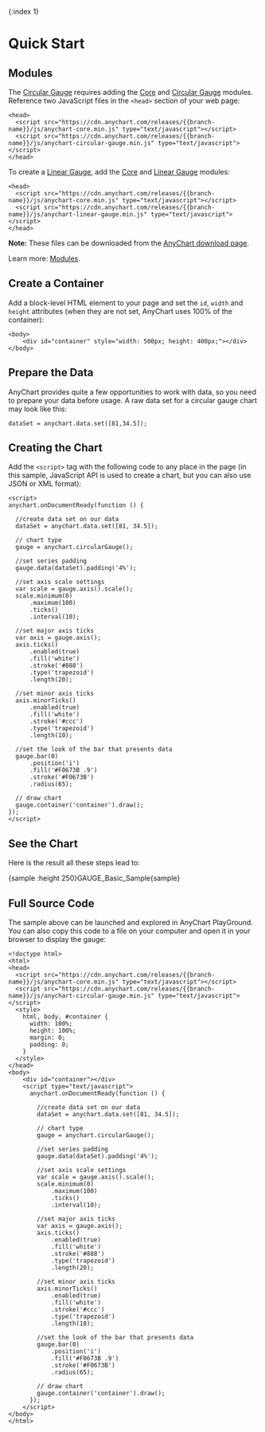 {:index 1}
# Quick Start

## Modules

The [Circular Gauge](Circular_Gauge) requires adding the [Core](../Quick_Start/Modules#core) and [Circular Gauge](../Quick_Start/Modules#circular_gauge) modules. Reference two JavaScript files in the `<head>` section of your web page: 

```
<head>
  <script src="https://cdn.anychart.com/releases/{{branch-name}}/js/anychart-core.min.js" type="text/javascript"></script>
  <script src="https://cdn.anychart.com/releases/{{branch-name}}/js/anychart-circular-gauge.min.js" type="text/javascript"></script>
</head>
```

To create a [Linear Gauge](Linear_Gauge), add the [Core](../Quick_Start/Modules#core) and [Linear Gauge](../Quick_Start/Modules#linear_gauge) modules:

```
<head>
  <script src="https://cdn.anychart.com/releases/{{branch-name}}/js/anychart-core.min.js" type="text/javascript"></script>
  <script src="https://cdn.anychart.com/releases/{{branch-name}}/js/anychart-linear-gauge.min.js" type="text/javascript"></script>
</head>
```

**Note:** These files can be downloaded from the [AnyChart download page](../Quick_Start/Downloading_AnyChart). 

Learn more: [Modules](../Quick_Start/Modules).

## Create a Container

Add a block-level HTML element to your page and set the `id`, `width` and `height` attributes (when they are not set, AnyChart uses 100% of the container):

```
<body>
    <div id="container" style="width: 500px; height: 400px;"></div>
</body>
```

## Prepare the Data

AnyChart provides quite a few opportunities to work with data, so you need to prepare your data before usage. A raw data set for a circular gauge chart may look like this:

```
dataSet = anychart.data.set([81,34.5]);
```

## Creating the Chart

Add the `<script>` tag with the following code to any place in the page (in this sample, JavaScript API is used to create a chart, but you can also use JSON or XML format):

```
<script>
anychart.onDocumentReady(function () {
 
  //create data set on our data
  dataSet = anychart.data.set([81, 34.5]);
 
  // chart type
  gauge = anychart.circularGauge();
 
  //set series padding
  gauge.data(dataSet).padding('4%');
 
  //set axis scale settings
  var scale = gauge.axis().scale();
  scale.minimum(0)
      .maximum(100)
      .ticks()
      .interval(10);
 
  //set major axis ticks
  var axis = gauge.axis();
  axis.ticks()
      .enabled(true)
      .fill('white')
      .stroke('#888')
      .type('trapezoid')
      .length(20);
 
  //set minor axis ticks
  axis.minorTicks()
      .enabled(true)
      .fill('white')
      .stroke('#ccc')
      .type('trapezoid')
      .length(10);
 
  //set the look of the bar that presents data
  gauge.bar(0)
      .position('i')
      .fill('#F0673B .9')
      .stroke('#F0673B')
      .radius(65);
 
  // draw chart
  gauge.container('container').draw();
});
</script>
```
  
## See the Chart

Here is the result all these steps lead to:

{sample :height 250}GAUGE\_Basic\_Sample{sample}

## Full Source Code

The sample above can be launched and explored in AnyChart PlayGround. You can also copy this code to a file on your computer and open it in your browser to display the gauge:

```
<!doctype html>
<html>
<head>
  <script src="https://cdn.anychart.com/releases/{{branch-name}}/js/anychart-core.min.js" type="text/javascript"></script>
  <script src="https://cdn.anychart.com/releases/{{branch-name}}/js/anychart-circular-gauge.min.js" type="text/javascript"></script>
  <style>
    html, body, #container {
      width: 100%;
      height: 100%;
      margin: 0;
      padding: 0;
    }
  </style>
</head>
<body>
    <div id="container"></div>
    <script type="text/javascript">
      anychart.onDocumentReady(function () {
       
        //create data set on our data
        dataSet = anychart.data.set([81, 34.5]);
       
        // chart type
        gauge = anychart.circularGauge();
       
        //set series padding
        gauge.data(dataSet).padding('4%');
       
        //set axis scale settings
        var scale = gauge.axis().scale();
        scale.minimum(0)
            .maximum(100)
            .ticks()
            .interval(10);
       
        //set major axis ticks
        var axis = gauge.axis();
        axis.ticks()
            .enabled(true)
            .fill('white')
            .stroke('#888')
            .type('trapezoid')
            .length(20);
       
        //set minor axis ticks
        axis.minorTicks()
            .enabled(true)
            .fill('white')
            .stroke('#ccc')
            .type('trapezoid')
            .length(10);
       
        //set the look of the bar that presents data
        gauge.bar(0)
            .position('i')
            .fill('#F0673B .9')
            .stroke('#F0673B')
            .radius(65);
       
        // draw chart
        gauge.container('container').draw();
      });
    </script>
</body>
</html>
```